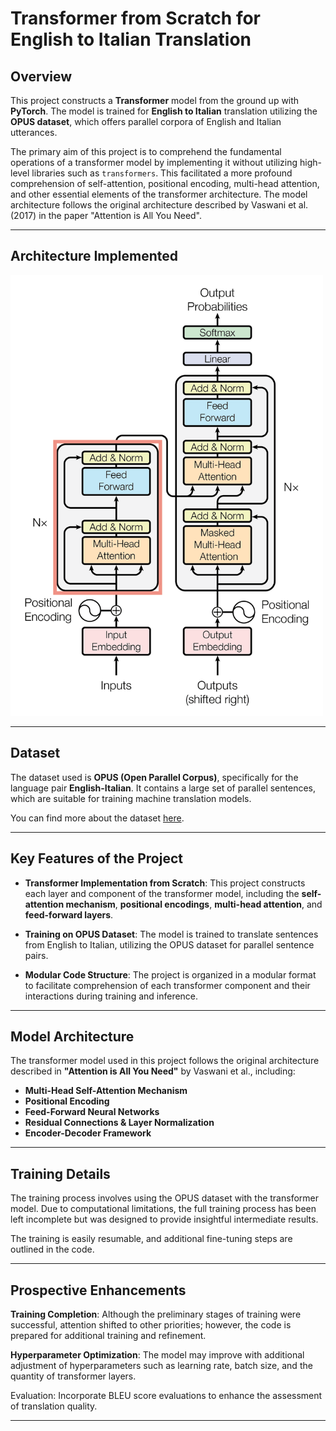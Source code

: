 # Transformer from Scratch for English to Italian Translation

## Overview

This project constructs a **Transformer** model from the ground up with **PyTorch**. The model is trained for **English to Italian** translation utilizing the **OPUS dataset**, which offers parallel corpora of English and Italian utterances.

The primary aim of this project is to comprehend the fundamental operations of a transformer model by implementing it without utilizing high-level libraries such as `transformers`. This facilitated a more profound comprehension of self-attention, positional encoding, multi-head attention, and other essential elements of the transformer architecture. The model architecture follows the original architecture described by Vaswani et al. (2017) in the paper "Attention is All You Need". 

---

## Architecture Implemented 

<img src="./images/transformer_1.webp" alt="Transformer Model Architecture" width="500"/>

---

## Dataset

The dataset used is **OPUS (Open Parallel Corpus)**, specifically for the language pair **English-Italian**. It contains a large set of parallel sentences, which are suitable for training machine translation models.

You can find more about the dataset [here](http://opus.nlpl.eu/).

---

## Key Features of the Project

- **Transformer Implementation from Scratch**: This project constructs each layer and component of the transformer model, including the **self-attention mechanism**, **positional encodings**, **multi-head attention**, and **feed-forward layers**.
  
- **Training on OPUS Dataset**: The model is trained to translate sentences from English to Italian, utilizing the OPUS dataset for parallel sentence pairs.

- **Modular Code Structure**: The project is organized in a modular format to facilitate comprehension of each transformer component and their interactions during training and inference.

---

## Model Architecture

The transformer model used in this project follows the original architecture described in **"Attention is All You Need"** by Vaswani et al., including:

- **Multi-Head Self-Attention Mechanism**
- **Positional Encoding**
- **Feed-Forward Neural Networks**
- **Residual Connections & Layer Normalization**
- **Encoder-Decoder Framework**

---

## Training Details

The training process involves using the OPUS dataset with the transformer model. Due to computational limitations, the full training process has been left incomplete but was designed to provide insightful intermediate results.

The training is easily resumable, and additional fine-tuning steps are outlined in the code.

---

## Prospective Enhancements
**Training Completion**: Although the preliminary stages of training were successful, attention shifted to other priorities; however, the code is prepared for additional training and refinement.

**Hyperparameter Optimization**: The model may improve with additional adjustment of hyperparameters such as learning rate, batch size, and the quantity of transformer layers.

Evaluation: Incorporate BLEU score evaluations to enhance the assessment of translation quality.

---

